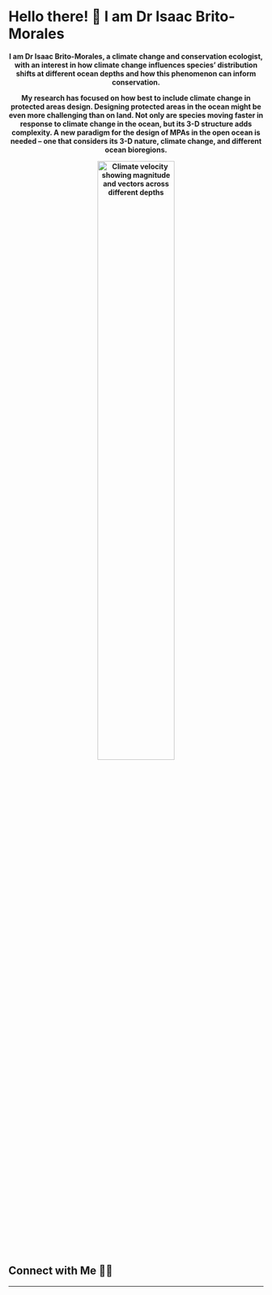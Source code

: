 # Hello there! 👋 I am Dr Isaac Brito-Morales

<p align="center"><b>I am Dr Isaac Brito-Morales, a climate change and conservation ecologist, with an interest in how climate change influences species’ distribution shifts at different ocean depths and how this phenomenon can inform conservation.

<p align="center"><b>My research has focused on how best to include climate change in protected areas design. Designing protected areas in the ocean might be even more challenging than on land. Not only are species moving faster in response to climate change in the ocean, but its 3-D structure adds complexity. A new paradigm for the design of MPAs in the open ocean is needed – one that considers its 3-D nature, climate change, and different ocean bioregions.

<p align="center">
<img width="55%" src="https://user-images.githubusercontent.com/25609047/130961992-1326b806-da37-4e18-a16c-a8e2408eb3b7.gif" alt="Climate velocity showing magnitude and vectors across different depths" />
</p>

## Connect with Me 🤝🏻
 
---
<!--
**IsaakBM/IsaakBM** is a ✨ _special_ ✨ repository because its `README.md` (this file) appears on your GitHub profile.

Here are some ideas to get you started:

- 🔭 I’m currently working on ...
- 🌱 I’m currently learning ...
- 👯 I’m looking to collaborate on ...
- 🤔 I’m looking for help with ...
- 💬 Ask me about ...
- 📫 How to reach me: ...
- 😄 Pronouns: ...
- ⚡ Fun fact: ...
-->
